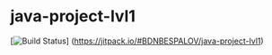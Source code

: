 # java-project-lvl1
[![Build Status](Https://jitpack.io/v/BDNBESPALOV/java-project-lvl1.svg)] (https://jitpack.io/#BDNBESPALOV/java-project-lvl1)


